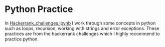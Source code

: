 # Python Practice

In [Hackerrank_challenges.ipynb](https://github.com/mbbrigitte/Python_Practice/blob/master/Hackerrank_challenges.ipynb)  I work through some concepts in python such as loops, recursion, working with strings and error exceptions. These practices are from the hackerrank challenges which I highly recommend to practice python. 

